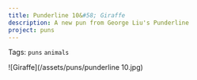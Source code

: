 ```yaml
---
title: Punderline 10&#58; Giraffe
description: A new pun from George Liu's Punderline
project: puns
---
```

Tags: `puns` `animals`

![Giraffe](/assets/puns/punderline 10.jpg)
